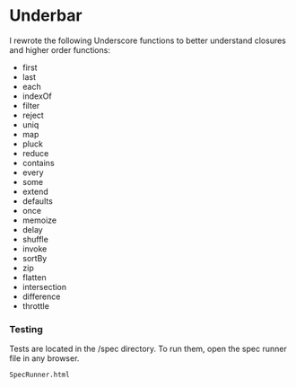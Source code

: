 Underbar
==============

I rewrote the following Underscore functions to better understand closures and higher order functions:

- first
- last
- each
- indexOf
- filter
- reject
- uniq
- map
- pluck
- reduce
- contains
- every
- some
- extend
- defaults
- once
- memoize
- delay
- shuffle
- invoke
- sortBy
- zip
- flatten
- intersection
- difference
- throttle

### Testing

Tests are located in the /spec directory. To run them, open the spec runner file in any browser.

```
SpecRunner.html
```
